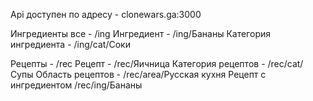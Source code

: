 Api доступен по адресу   -  clonewars.ga:3000

Ингредиенты все - /ing
Ингредиент - /ing/Бананы
Категория ингредиента - /ing/cat/Соки

Рецепты - /rec
Рецепт - /rec/Яичница
Категория рецептов - /rec/cat/Супы
Область рецептов - /rec/area/Русская кухня
Рецепт с ингредиентом /rec/ing/Бананы